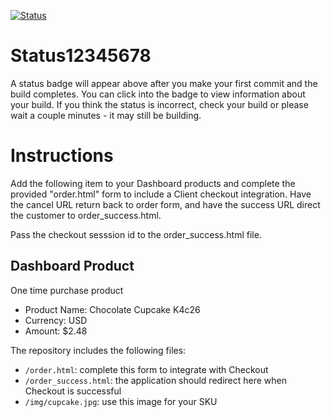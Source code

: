 [![Status](https://img.shields.io/badge/status-NOT%20SUBMITTABLE%20COMMIT:%20309d2706fbe853f26ae766f75c016f73d0f8e4dc-critical.svg)](https://github.com/raysaavedra-work/bakery_scaffold_iMCMcQBLNFOzbmUf/commit/309d2706fbe853f26ae766f75c016f73d0f8e4dc)















# Status12345678

A status badge will appear above after you make your first commit and the build completes. You can click into the badge to view information about your build. If you think the status is incorrect, check your build or please wait a couple minutes - it may still be building.

# Instructions

Add the following item to your Dashboard products and complete the provided "order.html" form to include a Client checkout integration. Have the cancel URL return back to order form, and have the success URL direct the customer to order_success.html.

Pass the checkout sesssion id to the order_success.html file.

## Dashboard Product
One time purchase product
* Product Name: Chocolate Cupcake K4c26
* Currency: USD
* Amount: $2.48

The repository includes the following files:
* `/order.html`: complete this form to integrate with Checkout
* `/order_success.html`: the application should redirect here when Checkout is successful
* `/img/cupcake.jpg`: use this image for your SKU
